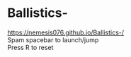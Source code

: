 # Ballistics-
https://nemesis076.github.io/Ballistics-/   
Spam spacebar to launch/jump    
Press R to reset
